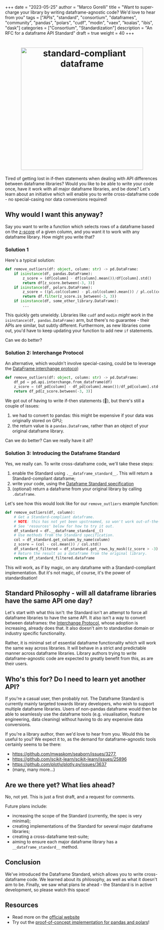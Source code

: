 +++
date = "2023-05-25"
author = "Marco Gorelli"
title = "Want to super-charge your library by writing dataframe-agnostic code? We'd love to hear from you"
tags = ["APIs", "standard", "consortium", "dataframes", "community", "pandas", "polars", "cudf", "modin", "vaex", "koalas", "ibis", "dask"]
categories = ["Consortium", "Standardization"]
description = "An RFC for a dataframe API Standard"
draft = true
weight = 40
+++

<h1 align="center">
	<img
		width="400"
		alt="standard-compliant dataframe"
		src="https://github.com/MarcoGorelli/impl-dataframe-api/assets/33491632/fb4bc907-2b85-4ad7-8d13-c2b9912b97f5">
</h1>

Tired of getting lost in if-then statements when dealing with API differences
between dataframe libraries? Would you like to be able to write your code
once, have it work with all major dataframe libraries, and be done?
Let's learn about an initiative which will enable you to write
cross-dataframe code - no special-casing nor data conversions required!

## Why would I want this anyway?

Say you want to write a function which selects rows of a dataframe based
on the [z-score](https://en.wikipedia.org/wiki/Standard_score) of a given
column, and you want it to work with any dataframe library. How might
you write that?

### Solution 1

Here's a typical solution:
```python
def remove_outliers(df: object, column: str) -> pd.DataFrame:
    if isinstance(df, pandas.DataFrame):
        z_score = (df[column] - df[column].mean())/df[column].std()
        return df[z_score.between(-3, 3)]
    if isinstance(df, polars.DataFrame):
        z_score = ((pl.col(column) - pl.col(column).mean()) / pl.col(column).std())
        return df.filter(z_score.is_between(-3, 3))
    if isinstance(df, some_other_library.DataFrame):
        ...
```
This quickly gets unwieldy. Libraries like `cudf` and `modin` _might_ work
in the `isinstance(df, pandas.DataFrame)` arm, but there's no guarantee -
their APIs are similar, but subtly different. Furthermore, as new libraries
come out, you'd have to keep updating your function to add new `if` statements.

Can we do better?

### Solution 2: Interchange Protocol

An alternative, which wouldn't involve special-casing, could be to
leverage the [DataFrame interchange protocol](https://data-apis.org/dataframe-protocol/latest/index.html):
```python
def remove_outliers(df: object, column: str) -> pd.DataFrame:
    df_pd = pd.api.interchange.from_dataframe(df)
    z_score = (df_pd[column] - df_pd[column].mean())/df_pd[column].std()
    return df_pd[z_score.between(-3, 3)]
```
We got out of having to write if-then statements (🥳), but there's still a
couple of issues:
1. we had to convert to pandas: this might be expensive if your data was
   originally stored on GPU;
2. the return value is a `pandas.DataFrame`, rather than an object of your
   original dataframe library.

Can we do better? Can we really have it all?

### Solution 3: Introducing the Dataframe Standard

Yes, we really can. To write cross-dataframe code, we'll take these steps:
1. enable the Standard using ``.__dataframe_standard__``. This will return
   a Standard-compliant dataframe;
2. write your code, using the [Dataframe Standard specification](https://data-apis.org/dataframe-api/draft/API_specification/index.html)
3. (optional) return a dataframe from your original library by calling `.dataframe`.

Let's see how this would look like for our ``remove_outliers`` example function:
```python
def remove_outliers(df, column):
    # Get a Standard-compliant dataframe.
    # NOTE: this has not yet been upstreamed, so won't work out-of-the-box!
    # See 'resources' below for how to try it out.
    df_standard = df.__dataframe_standard__()
    # Use methods from the Standard specification.
    col = df_standard.get_column_by_name(column)
    z_score = (col - col.mean()) / col.std()
    df_standard_filtered = df_standard.get_rows_by_mask((z_score > -3) & (z_score < 3))
    # Return the result as a dataframe from the original library.
    return df_standard_filtered.dataframe
```
This will work, as if by magic, on any dataframe with a Standard-compliant implementation.
But it's not magic, of course, it's the power of standardisation!

## Standard Philosophy - will all dataframe libraries have the same API one day?

Let's start with what this isn't: the Standard isn't an attempt to force all dataframe
libraries to have the same API. It also isn't a way to convert
between dataframes: the [Interchange Protocol](https://data-apis.org/dataframe-protocol/latest/index.html),
whose adoption is increasing, already does that. It also doesn't aim to standardise
domain or industry specific functionality.

Rather, it is minimal set of essential dataframe functionality which will work
the same way across libraries. It will behave in a strict and predictable manner
across dataframe libraries. Library authors trying to write dataframe-agnostic
code are expected to greatly benefit from this, as are their users.

## Who's this for? Do I need to learn yet another API?

If you're a casual user, then probably not.
The Dataframe Standard is currently mainly targeted towards library developers,
who wish to support multiple dataframe libraries. Users of non-pandas dataframe
would then be able to seamlessly use the dataframe tools (e.g. visualisation,
feature engineering, data cleaning) without having to do any expensive data
conversions.

If you're a library author, then we'd love to hear from you. Would this be
useful to you? We expect it to, as the demand for dataframe-agnostic tools
certainly seems to be there:
- https://github.com/mwaskom/seaborn/issues/3277,
- https://github.com/scikit-learn/scikit-learn/issues/25896
- https://github.com/plotly/plotly.py/issues/3637
- (many, many more...)

## Are we there yet? What lies ahead?

No, not yet. This is just a first draft, and a request for comments.

Future plans include:
- increasing the scope of the Standard (currently, the spec is very minimal);
- creating implementations of the Standard for several major dataframe libraries;
- creating a cross-dataframe test-suite;
- aiming to ensure each major dataframe library has a `__dataframe_standard__` method.

## Conclusion

We've introduced the Dataframe Standard, which allows you to write cross-dataframe code.
We learned about its philosophy, as well as what it doesn't aim to be. Finally, we saw
what plans lie ahead - the Standard is in active development, so please watch this space!

## Resources

- Read more on the [official website](https://data-apis.org/dataframe-api/)
- Try out the [proof-of-concept implementation for pandas and polars](https://github.com/MarcoGorelli/impl-dataframe-api)!
